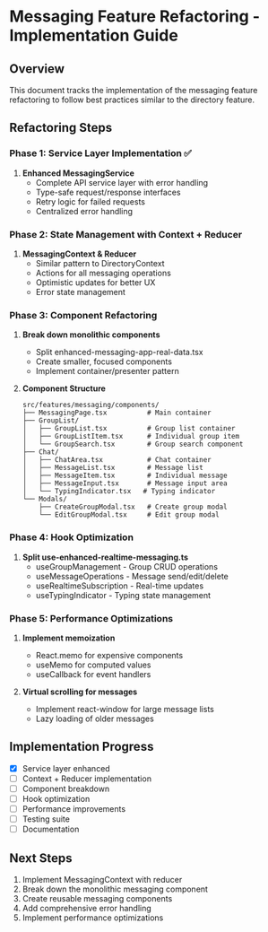 # Messaging Feature Refactoring - Implementation Guide

## Overview

This document tracks the implementation of the messaging feature refactoring to follow best practices similar to the directory feature.

## Refactoring Steps

### Phase 1: Service Layer Implementation ✅

1. **Enhanced MessagingService**
   - Complete API service layer with error handling
   - Type-safe request/response interfaces
   - Retry logic for failed requests
   - Centralized error handling

### Phase 2: State Management with Context + Reducer

1. **MessagingContext & Reducer**
   - Similar pattern to DirectoryContext
   - Actions for all messaging operations
   - Optimistic updates for better UX
   - Error state management

### Phase 3: Component Refactoring

1. **Break down monolithic components**

   - Split enhanced-messaging-app-real-data.tsx
   - Create smaller, focused components
   - Implement container/presenter pattern

2. **Component Structure**
   ```
   src/features/messaging/components/
   ├── MessagingPage.tsx          # Main container
   ├── GroupList/
   │   ├── GroupList.tsx          # Group list container
   │   ├── GroupListItem.tsx      # Individual group item
   │   └── GroupSearch.tsx        # Group search component
   ├── Chat/
   │   ├── ChatArea.tsx           # Chat container
   │   ├── MessageList.tsx        # Message list
   │   ├── MessageItem.tsx        # Individual message
   │   ├── MessageInput.tsx       # Message input area
   │   └── TypingIndicator.tsx   # Typing indicator
   └── Modals/
       ├── CreateGroupModal.tsx   # Create group modal
       └── EditGroupModal.tsx     # Edit group modal
   ```

### Phase 4: Hook Optimization

1. **Split use-enhanced-realtime-messaging.ts**
   - useGroupManagement - Group CRUD operations
   - useMessageOperations - Message send/edit/delete
   - useRealtimeSubscription - Real-time updates
   - useTypingIndicator - Typing state management

### Phase 5: Performance Optimizations

1. **Implement memoization**

   - React.memo for expensive components
   - useMemo for computed values
   - useCallback for event handlers

2. **Virtual scrolling for messages**
   - Implement react-window for large message lists
   - Lazy loading of older messages

## Implementation Progress

- [x] Service layer enhanced
- [ ] Context + Reducer implementation
- [ ] Component breakdown
- [ ] Hook optimization
- [ ] Performance improvements
- [ ] Testing suite
- [ ] Documentation

## Next Steps

1. Implement MessagingContext with reducer
2. Break down the monolithic messaging component
3. Create reusable messaging components
4. Add comprehensive error handling
5. Implement performance optimizations
